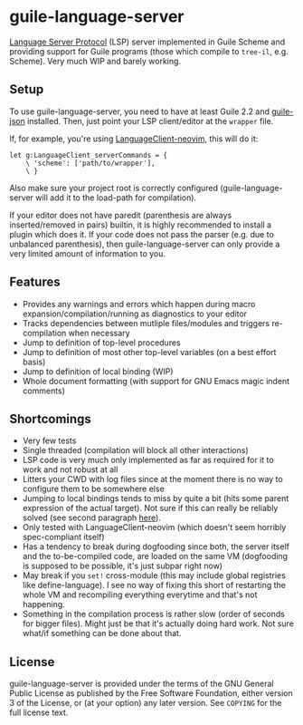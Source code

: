 # guile-language-server

[Language Server Protocol](https://github.com/Microsoft/language-server-protocol) (LSP) server implemented in Guile Scheme and providing support for Guile programs (those which compile to `tree-il`, e.g. Scheme).
Very much WIP and barely working.

## Setup

To use guile-language-server, you need to have at least Guile 2.2 and [guile-json](https://savannah.nongnu.org/projects/guile-json/) installed.
Then, just point your LSP client/editor at the `wrapper` file.

If, for example, you're using [LanguageClient-neovim](https://github.com/autozimu/LanguageClient-neovim/), this will do it:
```vimscript
let g:LanguageClient_serverCommands = {
	\ 'scheme': ['path/to/wrapper'],
	\ }
```

Also make sure your project root is correctly configured (guile-language-server will add it to the load-path for compilation).

If your editor does not have paredit (parenthesis are always inserted/removed in pairs) builtin, it is highly recommended to install a plugin which does it.
If your code does not pass the parser (e.g. due to unbalanced parenthesis), then guile-language-server can only provide a very limited amount of information to you.

## Features

- Provides any warnings and errors which happen during macro expansion/compilation/running as diagnostics to your editor
- Tracks dependencies between mutliple files/modules and triggers re-compilation when necessary
- Jump to definition of top-level procedures
- Jump to definition of most other top-level variables (on a best effort basis)
- Jump to definition of local binding (WIP)
- Whole document formatting (with support for GNU Emacs magic indent comments)

## Shortcomings

- Very few tests
- Single threaded (compilation will block all other interactions)
- LSP code is very much only implemented as far as required for it to work and not robust at all
- Litters your CWD with log files since at the moment there is no way to configure them to be somewhere else
- Jumping to local bindings tends to miss by quite a bit (hits some parent expression of the actual target). Not sure if this can really be reliably solved (see second paragraph [here](https://www.gnu.org/software/guile/manual/html_node/Source-Properties.html#Source-Properties)).
- Only tested with LanguageClient-neovim (which doesn't seem horribly spec-compliant itself)
- Has a tendency to break during dogfooding since both, the server itself and the to-be-compiled code, are loaded on the same VM (dogfooding is supposed to be possible, it's just subpar right now) 
- May break if you `set!` cross-module (this may include global registries like define-language). I see no way of fixing this short of restarting the whole VM and recompiling everything everytime and that's not happening.
- Something in the compilation process is rather slow (order of seconds for bigger files). Might just be that it's actually doing hard work. Not sure what/if something can be done about that.

## License
guile-language-server is provided under the terms of the GNU General Public License as published by the Free Software Foundation, either version 3 of the License, or (at your option) any later version.
See `COPYING` for the full license text.
